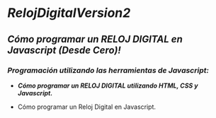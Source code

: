 # **_RelojDigitalVersion2_**

## **_Cómo programar un RELOJ DIGITAL en Javascript (Desde Cero)!_**

### **_Programación utilizando las herramientas de Javascript:_**

- **_Cómo programar un RELOJ DIGITAL utilizando HTML, CSS y Javascript._**
  
- Cómo programar un Reloj Digital en Javascript.

